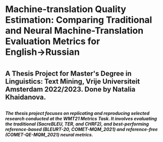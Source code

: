 <h1>Machine-translation Quality Estimation: Comparing Traditional and Neural Machine-Translation Evaluation Metrics for English→Russian<h1>

<h2>A Thesis Project for Master's Degree in Linguistics: Text Mining, Vrije Universiteit Amsterdam 2022/2023. Done by Natalia Khaidanova.<h2>
  
<h5>The thesis project focuses on replicating and reproducing selected research conducted at the WMT21 Metrics Task. It involves evaluating the traditional (SacreBLEU, TER, and CHRF2), and best-performing reference-based (BLEURT-20, COMET-MQM_2021) and reference-free (COMET-QE-MQM_2021) neural metrics.<h5>


